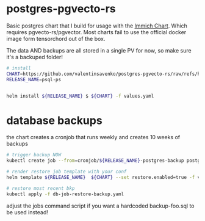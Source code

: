 # postgres-pgvecto-rs

Basic postgres chart that I build for usage with the [Immich Chart](https://github.com/immich-app/immich-charts/blob/main/README.md).
Which requires pgvecto-rs/pgvector.
Most charts fail to use the official docker image form tensorchord out of the box.

The data AND backups are all stored in a single PV for now, so make sure it's a backuped folder!

```bash
# install
CHART=https://github.com/valentinsavenko/postgres-pgvecto-rs/raw/refs/heads/main/postgres-pgvecto-rs-0.1.7.tgz
RELEASE_NAME=psql-ps


helm install ${RELEASE_NAME} $ ${CHART} -f values.yaml
```

# database backups
the chart creates a cronjob that runs weekly and creates 10 weeks of backups
```bash
# trigger backup NOW
kubectl create job --from=cronjob/${RELEASE_NAME}-postgres-backup postgres-backup-test

# render restore job template with your conf
helm template ${RELEASE_NAME}  ${CHART} --set restore.enabled=true -f values.yaml --show-only templates/job.yaml >> db-job-restore-backup.yaml

# restore most recent bkp
kubectl apply -f db-job-restore-backup.yaml
```
adjust the jobs command script if you want a hardcoded backup-foo.sql to be used instead!